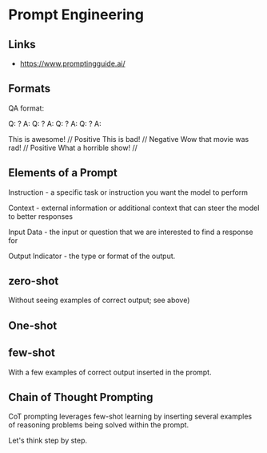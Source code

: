 # Prompt Engineering

## Links

* https://www.promptingguide.ai/

## Formats

 QA format:

Q: <Question>?
A: <Answer>
Q: <Question>?
A: <Answer>
Q: <Question>?
A: <Answer>
Q: <Question>?
A:

This is awesome! // Positive
This is bad! // Negative
Wow that movie was rad! // Positive
What a horrible show! //

## Elements of a Prompt

Instruction - a specific task or instruction you want the model to perform

Context - external information or additional context that can steer the model to better responses

Input Data - the input or question that we are interested to find a response for

Output Indicator - the type or format of the output.

## zero-shot

Without seeing examples of correct output; see above)

## One-shot

## few-shot

With a few examples of correct output inserted in the prompt.


## Chain of Thought Prompting

CoT prompting leverages few-shot learning by inserting several examples of reasoning problems being solved within the prompt.


Let's think step by step.
